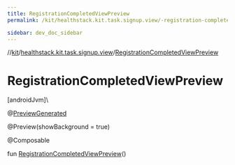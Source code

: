 ```yaml
---
title: RegistrationCompletedViewPreview
permalink: /kit/healthstack.kit.task.signup.view/-registration-completed-view-preview.html

sidebar: dev_doc_sidebar
---
```

//[kit](../../kit.html)/[healthstack.kit.task.signup.view](index.html)/[RegistrationCompletedViewPreview](-registration-completed-view-preview.html)



# RegistrationCompletedViewPreview



[androidJvm]\




@[PreviewGenerated](../healthstack.kit.annotation/-preview-generated/index.html)



@Preview(showBackground = true)



@Composable



fun [RegistrationCompletedViewPreview](-registration-completed-view-preview.html)()




